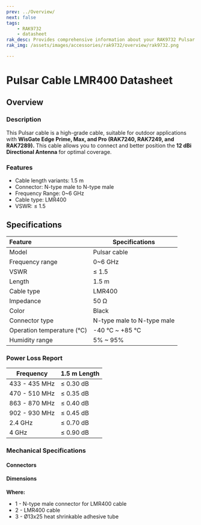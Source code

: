 ```yaml
---
prev: ../Overview/
next: false
tags:
    - RAK9732
    - datasheet
rak_desc: Provides comprehensive information about your RAK9732 Pulsar Cable LMR400 to help you use it. This information includes technical specifications and characteristics.
rak_img: /assets/images/accessories/rak9732/overview/rak9732.png

---
```


# Pulsar Cable LMR400 Datasheet

## Overview

### Description

This Pulsar cable is a high-grade cable, suitable for outdoor applications with **WisGate Edge Prime, Max, and Pro (RAK7240, RAK7249, and RAK7289).** This cable allows you to connect and better position the **12&nbsp;dBi Directional Antenna** for optimal coverage.

### Features

-   Cable length variants: 1.5&nbsp;m
-   Connector: N-type male to N-type male
-   Frequency Range: 0~6&nbsp;GHz
-   Cable type: LMR400
-   VSWR: ≤ 1.5

## Specifications

| Feature                    | Specifications             |
| :------------------------- | -------------------------- |
| Model                      | Pulsar cable               |
| Frequency range            | 0~6&nbsp;GHz               |
| VSWR                       | ≤ 1.5                      |
| Length                     | 1.5&nbsp;m                 |
| Cable type                 | LMR400                     |
| Impedance                  | 50&nbsp;Ω                  |
| Color                      | Black                      |
| Connector type             | N-type male to N-type male |
| Operation temperature (°C) | -40&nbsp;°C ~ +85&nbsp;°C  |
| Humidity range             | 5% ~ 95%                   |

### Power Loss Report

| Frequency          | 1.5&nbsp;m Length |
| ------------------ | ----------------- |
| 433 - 435&nbsp;MHz | ≤ 0.30&nbsp;dB    |
| 470 - 510&nbsp;MHz | ≤ 0.35&nbsp;dB    |
| 863 - 870&nbsp;MHz | ≤ 0.40&nbsp;dB    |
| 902 - 930&nbsp;MHz | ≤ 0.45&nbsp;dB    |
| 2.4&nbsp;GHz       | ≤ 0.70&nbsp;dB    |
| 4&nbsp;GHz         | ≤ 0.90&nbsp;dB    |


### Mechanical Specifications

#### Connectors

<rk-img
  src="/assets/images/accessories/rak9732/datasheet/connectors.png"
  width="40%"
  caption="Connector Types"
/>

#### Dimensions

<rk-img
  src="/assets/images/accessories/rak9732/datasheet/dimension.png"
  width="90%"
  caption="Pulsar Cable Dimensions"
/>

<b>Where:</b>

- 1 - N-type male connector for LMR400 cable
- 2 - LMR400 cable
- 3 - Ø13x25 heat shrinkable adhesive tube